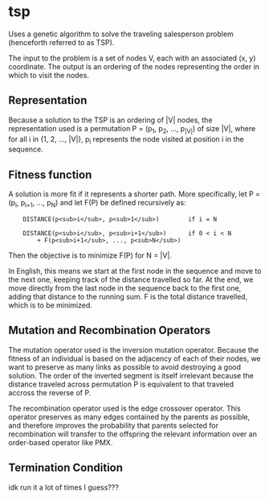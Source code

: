 # tsp

Uses a genetic algorithm to solve the traveling salesperson problem (henceforth
referred to as TSP).

The input to the problem is a set of nodes V, each with an associated (x, y)
coordinate. The output is an ordering of the nodes representing the order in
which to visit the nodes.

## Representation

Because a solution to the TSP is an ordering of |V| nodes, the representation 
used is a permutation P = (p<sub>1</sub>, p<sub>2</sub>, ..., p<sub>|V|</sub>)
of size |V|, where for all i in {1, 2, ..., |V|}, p<sub>i</sub> represents the
node visited at position i in the sequence.

## Fitness function

A solution is more fit if it represents a shorter path. More specifically, let
P = (p<sub>i</sub>, p<sub>i+1</sub>, ..., p<sub>N</sub>) and let F(P) be
defined recursively as:

        DISTANCE(p<sub>i</sub>, p<sub>1</sub>)        if i = N

        DISTANCE(p<sub>i</sub>, p<sub>i+1</sub>)      if 0 < i < N
            + F(p<sub>i+1</sub>, ..., p<sub>N</sub>)

Then the objective is to minimize F(P) for N = |V|.

In English, this means we start at the first node in the sequence and move to 
the next one, keeping track of the distance travelled so far. At the end, we 
move directly from the last node in the sequence back to the first one, adding 
that distance to the running sum. F is the total distance travelled, which
is to be minimized.

## Mutation and Recombination Operators

The mutation operator used is the inversion mutation operator. Because the
fitness of an individual is based on the adjacency of each of their nodes, we
want to preserve as many links as possible to avoid destroying a good solution.
The order of the inverted segment is itself irrelevant because the distance
traveled across permutation P is equivalent to that traveled accross the reverse
of P.

The recombination operator used is the edge crossover operator. This operator
preserves as many edges contained by the parents as possible, and therefore
improves the probability that parents selected for recombination will transfer
to the offspring the relevant information over an order-based operator like PMX.

## Termination Condition

idk run it a lot of times I guess???
